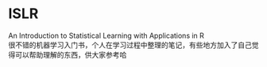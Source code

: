 # ISLR
An Introduction to Statistical Learning with Applications in R  
很不错的机器学习入门书，个人在学习过程中整理的笔记，有些地方加入了自己觉得可以帮助理解的东西，供大家参考哈
